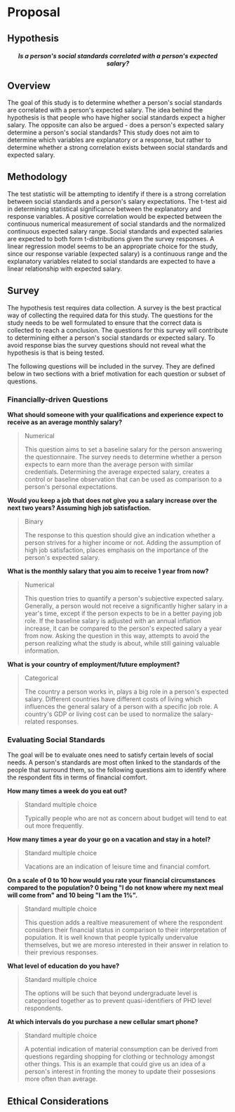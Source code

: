 # Proposal

## Hypothesis

<h5 align="center"> Is a person's social standards correlated with a person's expected salary? </a></h5>

## Overview

The goal of this study is to determine whether a person's social standards are correlated with a person's expected salary. The idea behind the hypothesis is that people who have higher social standards expect a higher salary. The opposite can also be argued - does a person's expected salary determine a person's social standards? This study does not aim to determine which variables are explanatory or a response, but rather to determine whether a strong correlation exists between social standards and expected salary.

## Methodology

The test statistic will be attempting to identify if there is a strong correlation between social standards and a person's salary expectations. The t-test aid in determining statistical significance between the explanatory and response variables. A positive correlation would be expected between the continuous numerical measurement of social standards and the normalized continuous expected salary range. Social standards and expected salaries are expected to both form t-distributions given the survey responses. A linear regression model seems to be an appropriate choice for the study, since our response variable (expected salary) is a continuous range and the explanatory variables related to social standards are expected to have a linear relationship with expected salary.

## Survey

The hypothesis test requires data collection. A survey is the best practical way of collecting the required data for this study. The questions for the study needs to be well formulated to ensure that the correct data is collected to reach a conclusion. The questions for this survey will contribute to determining either a person's social standards or expected salary. To avoid response bias the survey questions should not reveal what the hypothesis is that is being tested.

The following questions will be included in the survey. They are defined below in two sections with a brief motivation for each question or subset of questions.

### Financially-driven Questions

**What should someone with your qualifications and experience expect to receive as an average monthly salary?**

> Numerical
>
> This question aims to set a baseline salary for the person answering the questionnaire. The survey needs to determine whether a person expects to earn more than the average person with similar credentials. Determining the average expected salary, creates a control or baseline observation that can be used as comparison to a person's personal expectations.

**Would you keep a job that does not give you a salary increase over the next two years? Assuming high job satisfaction.**

> Binary
>
> The response to this question should give an indication whether a person strives for a higher income or not. Adding the assumption of high job satisfaction, places emphasis on the importance of the person's expected salary.

**What is the monthly salary that you aim to receive 1 year from now?**

> Numerical
>
> This question tries to quantify a person's subjective expected salary. Generally, a person would not receive a significantly higher salary in a year's time, except if the person expects to be in a better paying job role. If the baseline salary is adjusted with an annual inflation increase, it can be compared to the person's expected salary a year from now. Asking the question in this way, attempts to avoid the person realizing what the study is about, while still gaining valuable information.

**What is your country of employment/future employment?**

> Categorical
>
> The country a person works in, plays a big role in a person's expected salary. Different countries have different costs of living which influences the general salary of a person with a specific job role. A country's GDP or living cost can be used to normalize the salary-related responses.

### Evaluating Social Standards

The goal will be to evaluate ones need to satisfy certain levels of social needs. A person's standards are most often linked to the standards of the people that surround them, so the following questions aim to identify where the respondent fits in terms of financial comfort.

**How many times a week do you eat out?**

> Standard multiple choice
>
> Typically people who are not as concern about budget will tend to eat out more frequently.  

**How many times a year do your go on a vacation and stay in a hotel?**

> Standard multiple choice
>
> Vacations are an indication of leisure time and financial comfort.

**On a scale of 0 to 10 how would you rate your financial circumstances compared to the population? 0 being "I do not know where my next meal will come from" and 10 being "I am the 1%".**

> Standard multiple choice
>
> This question adds a realtive measurement of where the respondent considers their financial status in comparison to their interpretation of population. It is well known that people typically undervalue themselves, but we are moreso interested in their answer in relation to their previous responses.

**What level of education do you have?**

> Standard multiple choice
>
> The options will be such that beyond undergraduate level is categorised together as to prevent quasi-identifiers of PHD level respondents.

**At which intervals do you purchase a new cellular smart phone?**

> Standard multiple choice
>
> A potential indication of material consumption can be derived from questions regarding shopping for clothing or technology amongst other things. This is an example that could give us an idea of a person's interest in fronting the money to update their possesions more often than average.

## Ethical Considerations
